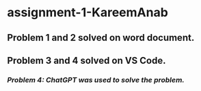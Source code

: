 # assignment-1-KareemAnab
## Problem 1 and 2 solved on word document.
## Problem 3 and 4 solved on VS Code.
### _**Problem 4: ChatGPT was used to solve the problem.**_
